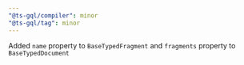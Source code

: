 ```yaml
---
"@ts-gql/compiler": minor
"@ts-gql/tag": minor
---
```


Added `name` property to `BaseTypedFragment` and `fragments` property to `BaseTypedDocument`
